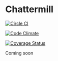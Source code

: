 Chattermill
================

[![Circle CI](https://circleci.com/gh/duboff/chattermill/tree/master.png?style=badge)](https://circleci.com/gh/duboff/chattermill/tree/master)

[![Code Climate](https://codeclimate.com/github/duboff/chattermill/badges/gpa.svg)](https://codeclimate.com/github/duboff/chattermill)

[![Coverage Status](https://coveralls.io/repos/duboff/chattermill/badge.png)](https://coveralls.io/r/duboff/chattermill)

Coming soon

